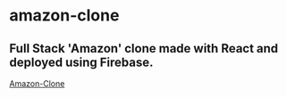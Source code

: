 # amazon-clone
## Full Stack 'Amazon' clone made with React and deployed using Firebase.

[Amazon-Clone](https://clone-fa779.web.app)

